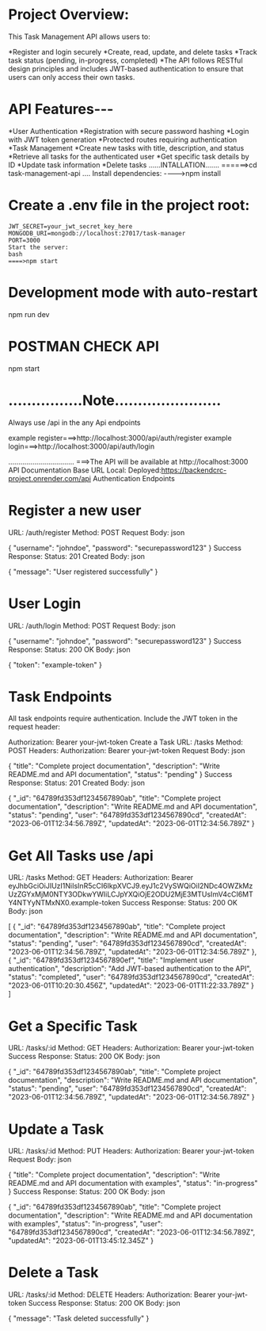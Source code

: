 
# Project Overview:
This Task Management API allows users to:

*Register and login securely
*Create, read, update, and delete tasks
*Track task status (pending, in-progress, completed)
*The API follows RESTful design principles and includes JWT-based authentication to ensure that users can only access their own tasks.

# API Features---
*User Authentication
*Registration with secure password hashing
*Login with JWT token generation
*Protected routes requiring authentication
*Task Management
*Create new tasks with title, description, and status
*Retrieve all tasks for the authenticated user
*Get specific task details by ID
*Update task information
*Delete tasks
......INTALLATION.......
======>cd task-management-api
....
Install dependencies:
---->npm install

# Create a .env file in the project root:


    JWT_SECRET=your_jwt_secret_key_here
    MONGODB_URI=mongodb://localhost:27017/task-manager
    PORT=3000
    Start the server:
    bash
    ====>npm start


# Development mode with auto-restart
npm run dev

# POSTMAN CHECK API
npm start

# ................Note.......................

Always use /api in the any Api endpoints

example register===>http://localhost:3000/api/auth/register
example login===>http://localhost:3000/api/auth/login

.................................
===>The API will be available at http://localhost:3000
API Documentation
Base URL
Local: 
Deployed:https://backendcrc-project.onrender.com/api
Authentication Endpoints
# Register a new user
URL: /auth/register
Method: POST
Request Body:
json


{
  "username": "johndoe",
  "password": "securepassword123"
}
Success Response:
Status: 201 Created
Body:
json


{
  "message": "User registered successfully"
}
# User Login
URL: /auth/login
Method: POST
Request Body:
json


{
  "username": "johndoe",
  "password": "securepassword123"
}
Success Response:
Status: 200 OK
Body:
json


{
  "token": "example-token"
}
# Task Endpoints
All task endpoints require authentication. Include the JWT token in the request header:



Authorization: Bearer your-jwt-token
Create a Task
URL: /tasks
Method: POST
Headers: Authorization: Bearer your-jwt-token
Request Body:
json


{
  "title": "Complete project documentation",
  "description": "Write README.md and API documentation",
  "status": "pending"
}
Success Response:
Status: 201 Created
Body:
json


{
  "_id": "64789fd353df1234567890ab",
  "title": "Complete project documentation",
  "description": "Write README.md and API documentation",
  "status": "pending",
  "user": "64789fd353df1234567890cd",
  "createdAt": "2023-06-01T12:34:56.789Z",
  "updatedAt": "2023-06-01T12:34:56.789Z"
}
# Get All Tasks use /api
URL: /tasks
Method: GET
Headers: Authorization: Bearer eyJhbGciOiJIUzI1NiIsInR5cCI6IkpXVCJ9.eyJ1c2VySWQiOiI2NDc4OWZkMzUzZGYxMjM0NTY3ODkwYWIiLCJpYXQiOjE2ODU2MjE3MTUsImV4cCI6MTY4NTYyNTMxNX0.example-token
Success Response:
Status: 200 OK
Body:
json


[
  {
    "_id": "64789fd353df1234567890ab",
    "title": "Complete project documentation",
    "description": "Write README.md and API documentation",
    "status": "pending",
    "user": "64789fd353df1234567890cd",
    "createdAt": "2023-06-01T12:34:56.789Z",
    "updatedAt": "2023-06-01T12:34:56.789Z"
  },
  {
    "_id": "64789fd353df1234567890ef",
    "title": "Implement user authentication",
    "description": "Add JWT-based authentication to the API",
    "status": "completed",
    "user": "64789fd353df1234567890cd",
    "createdAt": "2023-06-01T10:20:30.456Z",
    "updatedAt": "2023-06-01T11:22:33.789Z"
  }
]
# Get a Specific Task
URL: /tasks/:id
Method: GET
Headers: Authorization: Bearer your-jwt-token
Success Response:
Status: 200 OK
Body:
json


{
  "_id": "64789fd353df1234567890ab",
  "title": "Complete project documentation",
  "description": "Write README.md and API documentation",
  "status": "pending",
  "user": "64789fd353df1234567890cd",
  "createdAt": "2023-06-01T12:34:56.789Z",
  "updatedAt": "2023-06-01T12:34:56.789Z"
}
# Update a Task
URL: /tasks/:id
Method: PUT
Headers: Authorization: Bearer your-jwt-token
Request Body:
json


{
  "title": "Complete project documentation",
  "description": "Write README.md and API documentation with examples",
  "status": "in-progress"
}
Success Response:
Status: 200 OK
Body:
json


{
  "_id": "64789fd353df1234567890ab",
  "title": "Complete project documentation",
  "description": "Write README.md and API documentation with examples",
  "status": "in-progress",
  "user": "64789fd353df1234567890cd",
  "createdAt": "2023-06-01T12:34:56.789Z",
  "updatedAt": "2023-06-01T13:45:12.345Z"
}
#  Delete a Task
URL: /tasks/:id
Method: DELETE
Headers: Authorization: Bearer your-jwt-token
Success Response:
Status: 200 OK
Body:
json


{
  "message": "Task deleted successfully"
}


